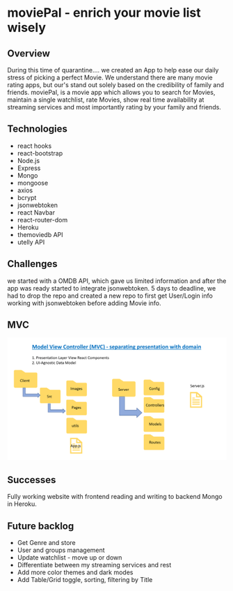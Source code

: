 # moviePal - enrich your movie list wisely

## Overview

During this time of quarantine.... we created an App to help ease our daily stress of picking a perfect Movie. We understand there are many movie rating apps, but our's stand out solely based on the credibility of family and friends. moviePal, is a movie app which allows you to search for Movies, maintain a single watchlist, rate Movies, show real time availability at streaming services and most importantly rating by your family and friends.


## Technologies

* react hooks
* react-bootstrap
* Node.js
* Express
* Mongo
* mongoose
* axios
* bcrypt
* jsonwebtoken
* react Navbar
* react-router-dom
* Heroku
* themoviedb API
* utelly API



## Challenges

we started with a OMDB API, which gave us limited information and after the app was ready started to integrate jsonwebtoken. 
5 days to deadline, we had to drop the repo and created a new repo to first get User/Login info working with jsonwebtoken before adding Movie info. 

## MVC
![](mvc.PNG)

## Successes

Fully working website with frontend reading and writing to backend Mongo in Heroku.


## Future backlog

* Get Genre and store
* User and groups management
* Update watchlist - move up or down
* Differentiate between my streaming services and rest
* Add more color themes and dark modes
* Add Table/Grid toggle, sorting, filtering by Title
